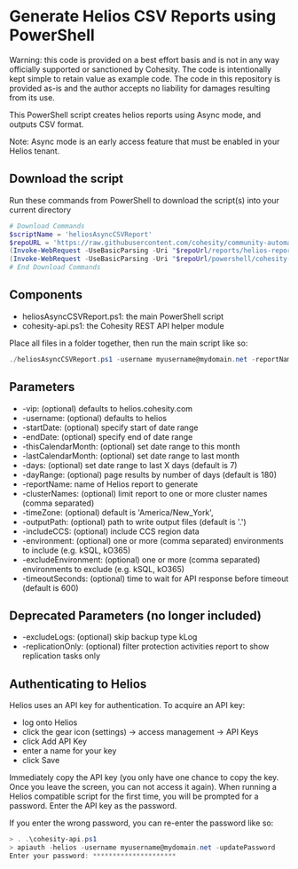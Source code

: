 # Generate Helios CSV Reports using PowerShell

Warning: this code is provided on a best effort basis and is not in any way officially supported or sanctioned by Cohesity. The code is intentionally kept simple to retain value as example code. The code in this repository is provided as-is and the author accepts no liability for damages resulting from its use.

This PowerShell script creates helios reports using Async mode, and outputs CSV format.

Note: Async mode is an early access feature that must be enabled in your Helios tenant.

## Download the script

Run these commands from PowerShell to download the script(s) into your current directory

```powershell
# Download Commands
$scriptName = 'heliosAsyncCSVReport'
$repoURL = 'https://raw.githubusercontent.com/cohesity/community-automation-samples/main'
(Invoke-WebRequest -UseBasicParsing -Uri "$repoUrl/reports/helios-reporting/powershell/$scriptName/$scriptName.ps1").content | Out-File "$scriptName.ps1"; (Get-Content "$scriptName.ps1") | Set-Content "$scriptName.ps1"
(Invoke-WebRequest -UseBasicParsing -Uri "$repoUrl/powershell/cohesity-api/cohesity-api.ps1").content | Out-File cohesity-api.ps1; (Get-Content cohesity-api.ps1) | Set-Content cohesity-api.ps1
# End Download Commands
```

## Components

* heliosAsyncCSVReport.ps1: the main PowerShell script
* cohesity-api.ps1: the Cohesity REST API helper module

Place all files in a folder together, then run the main script like so:

```powershell
./heliosAsyncCSVReport.ps1 -username myusername@mydomain.net -reportName 'Storage Consumption by Objects'
```

## Parameters

* -vip: (optional) defaults to helios.cohesity.com
* -username: (optional) defaults to helios
* -startDate: (optional) specify start of date range
* -endDate: (optional) specify end of date range
* -thisCalendarMonth: (optional) set date range to this month
* -lastCalendarMonth: (optional) set date range to last month
* -days: (optional) set date range to last X days (default is 7)
* -dayRange: (optional) page results by number of days (default is 180)
* -reportName: name of Helios report to generate
* -clusterNames: (optional) limit report to one or more cluster names (comma separated)
* -timeZone: (optional) default is 'America/New_York',
* -outputPath: (optional) path to write output files (default is '.')
* -includeCCS: (optional) include CCS region data
* -environment: (optional) one or more (comma separated) environments to include (e.g. kSQL, kO365)
* -excludeEnvironment: (optional) one or more (comma separated) environments to exclude (e.g. kSQL, kO365)
* -timeoutSeconds: (optional) time to wait for API response before timeout (default is 600)

## Deprecated Parameters (no longer included)

* -excludeLogs: (optional) skip backup type kLog
* -replicationOnly: (optional) filter protection activities report to show replication tasks only

## Authenticating to Helios

Helios uses an API key for authentication. To acquire an API key:

* log onto Helios
* click the gear icon (settings) -> access management -> API Keys
* click Add API Key
* enter a name for your key
* click Save

Immediately copy the API key (you only have one chance to copy the key. Once you leave the screen, you can not access it again). When running a Helios compatible script for the first time, you will be prompted for a password. Enter the API key as the password.

If you enter the wrong password, you can re-enter the password like so:

```powershell
> . .\cohesity-api.ps1
> apiauth -helios -username myusername@mydomain.net -updatePassword
Enter your password: *********************
```

